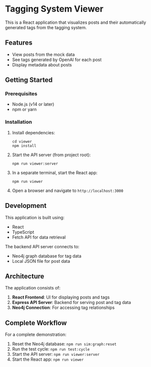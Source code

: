 # Tagging System Viewer

This is a React application that visualizes posts and their automatically generated tags from the tagging system.

## Features

- View posts from the mock data
- See tags generated by OpenAI for each post
- Display metadata about posts

## Getting Started

### Prerequisites

- Node.js (v14 or later)
- npm or yarn

### Installation

1. Install dependencies:
   ```
   cd viewer
   npm install
   ```

2. Start the API server (from project root):
   ```
   npm run viewer:server
   ```

3. In a separate terminal, start the React app:
   ```
   npm run viewer
   ```

4. Open a browser and navigate to `http://localhost:3000`

## Development

This application is built using:
- React
- TypeScript
- Fetch API for data retrieval

The backend API server connects to:
- Neo4j graph database for tag data
- Local JSON file for post data

## Architecture

The application consists of:
1. **React Frontend**: UI for displaying posts and tags
2. **Express API Server**: Backend for serving post and tag data
3. **Neo4j Connection**: For accessing tag relationships

## Complete Workflow

For a complete demonstration:
1. Reset the Neo4j database: `npm run sim:graph:reset`
2. Run the test cycle: `npm run test:cycle`
3. Start the API server: `npm run viewer:server`
4. Start the React app: `npm run viewer`
